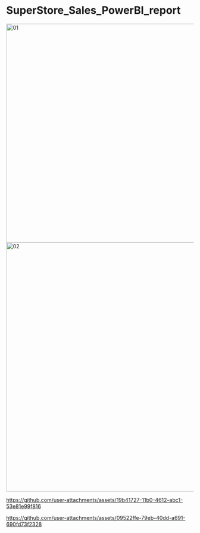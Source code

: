 # SuperStore_Sales_PowerBI_report
<img width="586" alt="01" src="https://github.com/user-attachments/assets/8e39f6b5-30b8-4fda-a60e-5c5d31a2523c">
<img width="668" alt="02" src="https://github.com/user-attachments/assets/94715e50-714e-4b3e-911d-ad0849b8bfc3">


https://github.com/user-attachments/assets/19b41727-11b0-4612-abc1-53e81e99f816



https://github.com/user-attachments/assets/09522ffe-79eb-40dd-a691-690fd73f2328

